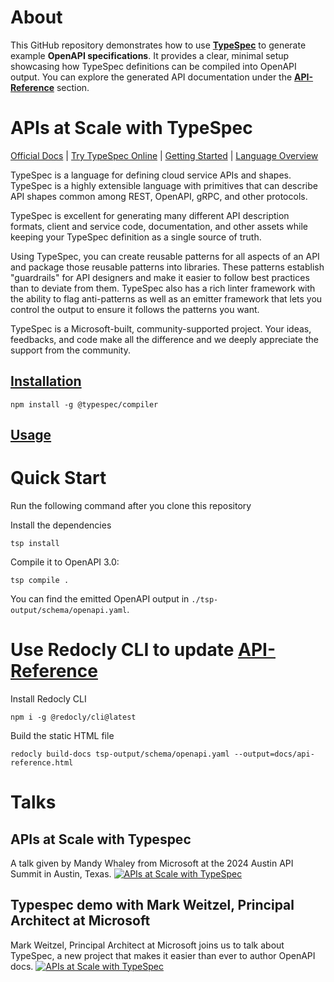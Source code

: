 # About

This GitHub repository demonstrates how to use **[TypeSpec](https://typespec.io/)** to generate example **OpenAPI specifications**. It provides a clear, minimal setup showcasing how TypeSpec definitions can be compiled into OpenAPI output. You can explore the generated API documentation under the **[API-Reference](https://msujka.github.io/typespec/)** section.

# APIs at Scale with TypeSpec

[Official Docs](https://typespec.io/) | [Try TypeSpec Online](https://aka.ms/trytypespec) | [Getting Started](https://typespec.io/docs) | [Language Overview](https://typespec.io/docs/language-basics/overview)

TypeSpec is a language for defining cloud service APIs and shapes. TypeSpec is a highly extensible language with primitives that can describe API shapes common among REST, OpenAPI, gRPC, and other protocols.

TypeSpec is excellent for generating many different API description formats, client and service code, documentation, and other assets while keeping your TypeSpec definition as a single source of truth.

Using TypeSpec, you can create reusable patterns for all aspects of an API and package those reusable patterns into libraries. These patterns establish "guardrails" for API designers and make it easier to follow best practices than to deviate from them. TypeSpec also has a rich linter framework with the ability to flag anti-patterns as well as an emitter framework that lets you control the output to ensure it follows the patterns you want.

TypeSpec is a Microsoft-built, community-supported project. Your ideas, feedbacks, and code make all the difference and we deeply appreciate the support from the community.

## [Installation](https://typespec.io/docs)

```
npm install -g @typespec/compiler
```

## [Usage](https://typespec.io/docs#create-first-typespec-project)

# Quick Start
Run the following command after you clone this repository

Install the dependencies

```
tsp install
```

Compile it to OpenAPI 3.0:

```
tsp compile .
```

You can find the emitted OpenAPI output in `./tsp-output/schema/openapi.yaml`.

# Use Redocly CLI to update [API-Reference](https://msujka.github.io/typespec/)

Install Redocly CLI
```
npm i -g @redocly/cli@latest
```

Build the static HTML file
```
redocly build-docs tsp-output/schema/openapi.yaml --output=docs/api-reference.html
```

# Talks

## APIs at Scale with Typespec
A talk given by Mandy Whaley from Microsoft at the 2024 Austin API Summit in Austin, Texas.
[![APIs at Scale with TypeSpec](https://img.youtube.com/vi/yfCYrKaojDo/maxresdefault.jpg)](https://www.youtube.com/watch?v=yfCYrKaojDo)

## Typespec demo with Mark Weitzel, Principal Architect at Microsoft
Mark Weitzel, Principal Architect at Microsoft joins us to talk about TypeSpec, a new project that makes it easier than ever to author OpenAPI docs.
[![APIs at Scale with TypeSpec](https://img.youtube.com/vi/c4KwhL6b4Hc/maxresdefault.jpg)](https://www.youtube.com/watch?v=c4KwhL6b4Hc)
